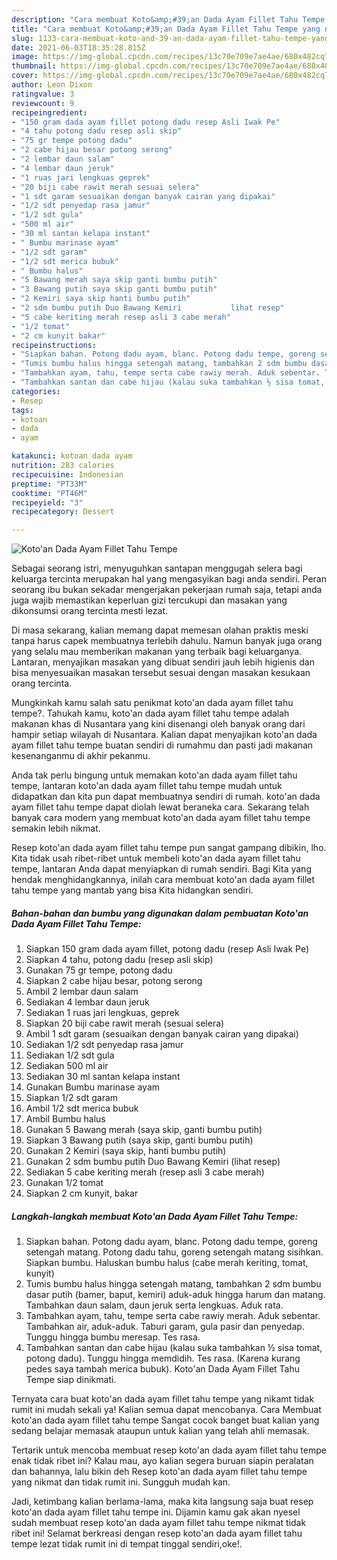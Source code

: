 ```yaml
---
description: "Cara membuat Koto&amp;#39;an Dada Ayam Fillet Tahu Tempe yang nikmat dan Mudah Dibuat"
title: "Cara membuat Koto&amp;#39;an Dada Ayam Fillet Tahu Tempe yang nikmat dan Mudah Dibuat"
slug: 1133-cara-membuat-koto-and-39-an-dada-ayam-fillet-tahu-tempe-yang-nikmat-dan-mudah-dibuat
date: 2021-06-03T18:35:28.815Z
image: https://img-global.cpcdn.com/recipes/13c70e709e7ae4ae/680x482cq70/kotoan-dada-ayam-fillet-tahu-tempe-foto-resep-utama.jpg
thumbnail: https://img-global.cpcdn.com/recipes/13c70e709e7ae4ae/680x482cq70/kotoan-dada-ayam-fillet-tahu-tempe-foto-resep-utama.jpg
cover: https://img-global.cpcdn.com/recipes/13c70e709e7ae4ae/680x482cq70/kotoan-dada-ayam-fillet-tahu-tempe-foto-resep-utama.jpg
author: Leon Dixon
ratingvalue: 3
reviewcount: 9
recipeingredient:
- "150 gram dada ayam fillet potong dadu resep Asli Iwak Pe"
- "4 tahu potong dadu resep asli skip"
- "75 gr tempe potong dadu"
- "2 cabe hijau besar potong serong"
- "2 lembar daun salam"
- "4 lembar daun jeruk"
- "1 ruas jari lengkuas geprek"
- "20 biji cabe rawit merah sesuai selera"
- "1 sdt garam sesuaikan dengan banyak cairan yang dipakai"
- "1/2 sdt penyedap rasa jamur"
- "1/2 sdt gula"
- "500 ml air"
- "30 ml santan kelapa instant"
- " Bumbu marinase ayam"
- "1/2 sdt garam"
- "1/2 sdt merica bubuk"
- " Bumbu halus"
- "5 Bawang merah saya skip ganti bumbu putih"
- "3 Bawang putih saya skip ganti bumbu putih"
- "2 Kemiri saya skip hanti bumbu putih"
- "2 sdm bumbu putih Duo Bawang Kemiri           lihat resep"
- "5 cabe keriting merah resep asli 3 cabe merah"
- "1/2 tomat"
- "2 cm kunyit bakar"
recipeinstructions:
- "Siapkan bahan. Potong dadu ayam, blanc. Potong dadu tempe, goreng setengah matang. Potong dadu tahu, goreng setengah matang sisihkan. Siapkan bumbu. Haluskan bumbu halus (cabe merah keriting, tomat, kunyit)"
- "Tumis bumbu halus hingga setengah matang, tambahkan 2 sdm bumbu dasar putih (bamer, baput, kemiri) aduk-aduk hingga harum dan matang. Tambahkan daun salam, daun jeruk serta lengkuas. Aduk rata."
- "Tambahkan ayam, tahu, tempe serta cabe rawiy merah. Aduk sebentar. Tambahkan air, aduk-aduk. Taburi garam, gula pasir dan penyedap. Tunggu hingga bumbu meresap. Tes rasa."
- "Tambahkan santan dan cabe hijau (kalau suka tambahkan ½ sisa tomat, potong dadu). Tunggu hingga memdidih. Tes rasa. (Karena kurang pedes saya tambah merica bubuk). Koto&#39;an Dada Ayam Fillet Tahu Tempe siap dinikmati."
categories:
- Resep
tags:
- kotoan
- dada
- ayam

katakunci: kotoan dada ayam 
nutrition: 283 calories
recipecuisine: Indonesian
preptime: "PT33M"
cooktime: "PT46M"
recipeyield: "3"
recipecategory: Dessert

---
```



![Koto&#39;an Dada Ayam Fillet Tahu Tempe](https://img-global.cpcdn.com/recipes/13c70e709e7ae4ae/680x482cq70/kotoan-dada-ayam-fillet-tahu-tempe-foto-resep-utama.jpg)

Sebagai seorang istri, menyuguhkan santapan menggugah selera bagi keluarga tercinta merupakan hal yang mengasyikan bagi anda sendiri. Peran seorang ibu bukan sekadar mengerjakan pekerjaan rumah saja, tetapi anda juga wajib memastikan keperluan gizi tercukupi dan masakan yang dikonsumsi orang tercinta mesti lezat.

Di masa  sekarang, kalian memang dapat memesan olahan praktis meski tanpa harus capek membuatnya terlebih dahulu. Namun banyak juga orang yang selalu mau memberikan makanan yang terbaik bagi keluarganya. Lantaran, menyajikan masakan yang dibuat sendiri jauh lebih higienis dan bisa menyesuaikan masakan tersebut sesuai dengan masakan kesukaan orang tercinta. 



Mungkinkah kamu salah satu penikmat koto&#39;an dada ayam fillet tahu tempe?. Tahukah kamu, koto&#39;an dada ayam fillet tahu tempe adalah makanan khas di Nusantara yang kini disenangi oleh banyak orang dari hampir setiap wilayah di Nusantara. Kalian dapat menyajikan koto&#39;an dada ayam fillet tahu tempe buatan sendiri di rumahmu dan pasti jadi makanan kesenanganmu di akhir pekanmu.

Anda tak perlu bingung untuk memakan koto&#39;an dada ayam fillet tahu tempe, lantaran koto&#39;an dada ayam fillet tahu tempe mudah untuk didapatkan dan kita pun dapat membuatnya sendiri di rumah. koto&#39;an dada ayam fillet tahu tempe dapat diolah lewat beraneka cara. Sekarang telah banyak cara modern yang membuat koto&#39;an dada ayam fillet tahu tempe semakin lebih nikmat.

Resep koto&#39;an dada ayam fillet tahu tempe pun sangat gampang dibikin, lho. Kita tidak usah ribet-ribet untuk membeli koto&#39;an dada ayam fillet tahu tempe, lantaran Anda dapat menyiapkan di rumah sendiri. Bagi Kita yang hendak menghidangkannya, inilah cara membuat koto&#39;an dada ayam fillet tahu tempe yang mantab yang bisa Kita hidangkan sendiri.

<!--inarticleads1-->

##### Bahan-bahan dan bumbu yang digunakan dalam pembuatan Koto&#39;an Dada Ayam Fillet Tahu Tempe:

1. Siapkan 150 gram dada ayam fillet, potong dadu (resep Asli Iwak Pe)
1. Siapkan 4 tahu, potong dadu (resep asli skip)
1. Gunakan 75 gr tempe, potong dadu
1. Siapkan 2 cabe hijau besar, potong serong
1. Ambil 2 lembar daun salam
1. Sediakan 4 lembar daun jeruk
1. Sediakan 1 ruas jari lengkuas, geprek
1. Siapkan 20 biji cabe rawit merah (sesuai selera)
1. Ambil 1 sdt garam (sesuaikan dengan banyak cairan yang dipakai)
1. Sediakan 1/2 sdt penyedap rasa jamur
1. Sediakan 1/2 sdt gula
1. Sediakan 500 ml air
1. Sediakan 30 ml santan kelapa instant
1. Gunakan  Bumbu marinase ayam
1. Siapkan 1/2 sdt garam
1. Ambil 1/2 sdt merica bubuk
1. Ambil  Bumbu halus
1. Gunakan 5 Bawang merah (saya skip, ganti bumbu putih)
1. Siapkan 3 Bawang putih (saya skip, ganti bumbu putih)
1. Gunakan 2 Kemiri (saya skip, hanti bumbu putih)
1. Gunakan 2 sdm bumbu putih Duo Bawang Kemiri           (lihat resep)
1. Sediakan 5 cabe keriting merah (resep asli 3 cabe merah)
1. Gunakan 1/2 tomat
1. Siapkan 2 cm kunyit, bakar




<!--inarticleads2-->

##### Langkah-langkah membuat Koto&#39;an Dada Ayam Fillet Tahu Tempe:

1. Siapkan bahan. Potong dadu ayam, blanc. Potong dadu tempe, goreng setengah matang. Potong dadu tahu, goreng setengah matang sisihkan. Siapkan bumbu. Haluskan bumbu halus (cabe merah keriting, tomat, kunyit)
1. Tumis bumbu halus hingga setengah matang, tambahkan 2 sdm bumbu dasar putih (bamer, baput, kemiri) aduk-aduk hingga harum dan matang. Tambahkan daun salam, daun jeruk serta lengkuas. Aduk rata.
1. Tambahkan ayam, tahu, tempe serta cabe rawiy merah. Aduk sebentar. Tambahkan air, aduk-aduk. Taburi garam, gula pasir dan penyedap. Tunggu hingga bumbu meresap. Tes rasa.
1. Tambahkan santan dan cabe hijau (kalau suka tambahkan ½ sisa tomat, potong dadu). Tunggu hingga memdidih. Tes rasa. (Karena kurang pedes saya tambah merica bubuk). Koto&#39;an Dada Ayam Fillet Tahu Tempe siap dinikmati.




Ternyata cara buat koto&#39;an dada ayam fillet tahu tempe yang nikamt tidak rumit ini mudah sekali ya! Kalian semua dapat mencobanya. Cara Membuat koto&#39;an dada ayam fillet tahu tempe Sangat cocok banget buat kalian yang sedang belajar memasak ataupun untuk kalian yang telah ahli memasak.

Tertarik untuk mencoba membuat resep koto&#39;an dada ayam fillet tahu tempe enak tidak ribet ini? Kalau mau, ayo kalian segera buruan siapin peralatan dan bahannya, lalu bikin deh Resep koto&#39;an dada ayam fillet tahu tempe yang nikmat dan tidak rumit ini. Sungguh mudah kan. 

Jadi, ketimbang kalian berlama-lama, maka kita langsung saja buat resep koto&#39;an dada ayam fillet tahu tempe ini. Dijamin kamu gak akan nyesel sudah membuat resep koto&#39;an dada ayam fillet tahu tempe nikmat tidak ribet ini! Selamat berkreasi dengan resep koto&#39;an dada ayam fillet tahu tempe lezat tidak rumit ini di tempat tinggal sendiri,oke!.

